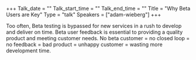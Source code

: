 +++
Talk_date = ""
Talk_start_time = ""
Talk_end_time = ""
Title = "Why Beta Users are Key"
Type = "talk"
Speakers = ["adam-wieberg"]
+++

Too often, Beta testing is bypassed for new services in a rush to develop and deliver on time. Beta user feedback is essential to providing a quality product and meeting customer needs. No beta customer = no closed loop = no feedback = bad product = unhappy customer = wasting more development time.

